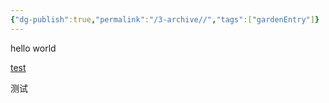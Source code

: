 ```yaml
---
{"dg-publish":true,"permalink":"/3-archive//","tags":["gardenEntry"]}
---
```



hello world

[test](test.md)

测试